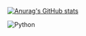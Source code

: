 [![Anurag's GitHub stats](https://github-readme-stats.vercel.app/api?username=HwangWonYoung)](https://github.com/anuraghazra/github-readme-stats)

<img alt="Python" src ="https://img.shields.io/badge/Python-3776AB.svg?&style=for-the-badge&logo=Python&logoColor=white"/>
